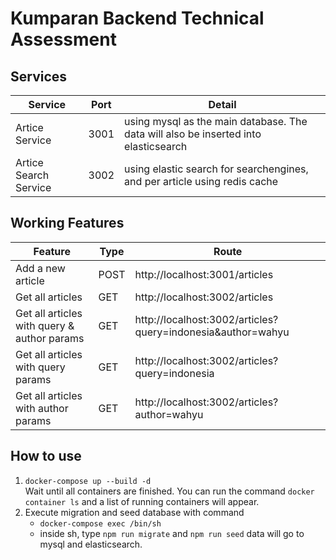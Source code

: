 # Kumparan Backend Technical Assessment

## Services
Service | Port | Detail 
------------ | ------------ | -------------
Artice Service| 3001 | using mysql as the main database. The data will also be inserted into elasticsearch
Artice Search Service| 3002 | using elastic search for searchengines, and per article using redis cache


## Working Features
Feature | Type | Route
------------ | ------------- | -------------
Add a new article | POST | http://localhost:3001/articles
Get all articles | GET | http://localhost:3002/articles
Get all articles with query & author params | GET | http://localhost:3002/articles?query=indonesia&author=wahyu
Get all articles with query params | GET | http://localhost:3002/articles?query=indonesia
Get all articles with author params | GET | http://localhost:3002/articles?author=wahyu


## How to use
1. ```docker-compose up --build -d``` 
    <br>Wait until all containers are finished. You can run the command ```docker container ls``` and a list of running containers will appear.
2. Execute migration and seed database with command
    - ```docker-compose exec /bin/sh```
    - inside sh, type ```npm run migrate``` and ```npm run seed``` data will go to mysql and elasticsearch.
